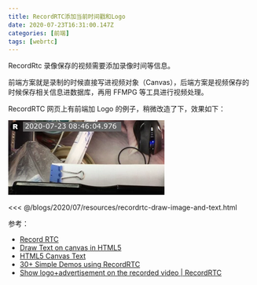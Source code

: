```yaml
---
title: RecordRTC添加当前时间戳和Logo
date: 2020-07-23T16:31:00.147Z
categories: [前端]
tags: [webrtc]
---
```


RecordRtc 录像保存的视频需要添加录像时间等信息。

前端方案就是录制的时候直接写进视频对象（Canvas），后端方案是视频保存的时候保存相关信息进数据库，再用 FFMPG 等工具进行视频处理。

RecordRTC 网页上有前端加 Logo 的例子，稍微改造了下，效果如下：

![](./resources/recordrtc-170323.png)

<<< @/blogs/2020/07/resources/recordrtc-draw-image-and-text.html


参考：

- [Record RTC](https://recordrtc.org/)
- [Draw Text on canvas in HTML5](http://www.authorcode.com/draw-text-on-canvas-in-html5/)
- [HTML5 Canvas Text](http://tutorials.jenkov.com/html5-canvas/text.html)
- [30+ Simple Demos using RecordRTC](https://www.webrtc-experiment.com/RecordRTC/simple-demos/)
- [Show logo+advertisement on the recorded video | RecordRTC](https://www.webrtc-experiment.com/RecordRTC/simple-demos/show-logo-on-recorded-video.html)
